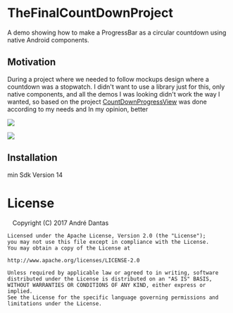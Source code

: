 # TheFinalCountDownProject

A demo showing how to make a ProgressBar as a circular countdown using native Android components.

## Motivation

During a project where we needed to follow mockups design where a countdown was a stopwatch.
I didn't want to use a library just for this, only native components, and all the demos I was looking didn't work the way I wanted, so based on the project [CountDownProgressView](https://github.com/kishorsinghgour/CountDownProgressView)
was done according to my needs and In my opinion, better

![](https://media.giphy.com/media/l44Qo4yFeff4Nl23m/source.gif) 

![](https://media.giphy.com/media/26BGLP6mhPM5qdnLG/source.gif)


## Installation

min Sdk Version 14

# License
    Copyright (C) 2017 André Dantas
    
    Licensed under the Apache License, Version 2.0 (the "License");
    you may not use this file except in compliance with the License.
    You may obtain a copy of the License at

    http://www.apache.org/licenses/LICENSE-2.0

    Unless required by applicable law or agreed to in writing, software
    distributed under the License is distributed on an "AS IS" BASIS,
    WITHOUT WARRANTIES OR CONDITIONS OF ANY KIND, either express or implied.
    See the License for the specific language governing permissions and
    limitations under the License.
